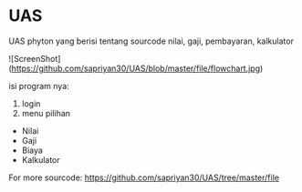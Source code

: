 # UAS

UAS phyton yang berisi tentang sourcode nilai, gaji, pembayaran, kalkulator

![ScreenShot] (https://github.com/sapriyan30/UAS/blob/master/file/flowchart.jpg)

isi program nya:

1. login
2. menu pilihan
- Nilai
- Gaji
- Biaya
- Kalkulator



For more sourcode: https://github.com/sapriyan30/UAS/tree/master/file
